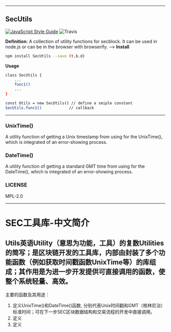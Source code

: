 <a name="SecUtils"></a>
* * *
## SecUtils
[![JavaScript Style Guide](https://cdn.rawgit.com/standard/standard/master/badge.svg)](https://github.com/standard/standard) 
![Travis](https://img.shields.io/travis/USER/REPO.svg)

**Definition**: A collection of utility functions for secblock. It can be used in node.js or can be in the browser with browserify. -->
**Install**
```sh
npm install SecUtils --save (t.b.d)
```
**Usage**
```sh
class SecUtils {
    ...
    func1()
    ...
}

const Utils = new SecUtils() // define a smiple constant
SecUtils.func1()            // callback
```
* * *
### UnixTime()
A utility function of getting a Unix timestamp from using for the UnixTime(), which is integrated of an error-showing process.
### DateTime()
A utility function of getting a standard GMT time from using for the DateTime(), which is integrated of an error-showing process.
### 

### LICENSE
MPL-2.0


* * *
# SEC工具库-中文简介

Utils英语Utility（意思为功能，工具）的复数Utilities的简写；是区块链开发的工具库，内部由封装了多个功能函数（例如获取时间戳函数UnixTime等）的库组成；其作用是为进一步开发提供可直接调用的函数，使整个系统轻量、高效。
----
主要的函数及其用途：
1.  定义UnixTime()和DateTime()函数, 分别代表Unix时间戳和GMT（格林尼治）标准时间；可在下一步SEC区块数据结构和交易流程的开发中直接调用。
2.  定义
3.  定义